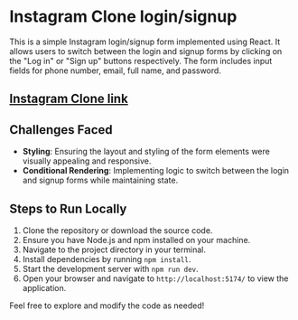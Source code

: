 # Instagram Clone login/signup

This is a simple Instagram login/signup form implemented using React. It allows users to switch between the login and signup forms by clicking on the "Log in" or "Sign up" buttons respectively. The form includes input fields for phone number, email, full name, and password.

## [Instagram Clone link](https://65c0b312f555901aa948ce84--nimble-cobbler-95cd40.netlify.app/)

## Challenges Faced
- **Styling**: Ensuring the layout and styling of the form elements were visually appealing and responsive.
- **Conditional Rendering**: Implementing logic to switch between the login and signup forms while maintaining state.

## Steps to Run Locally
1. Clone the repository or download the source code.
2. Ensure you have Node.js and npm installed on your machine.
3. Navigate to the project directory in your terminal.
4. Install dependencies by running `npm install`.
5. Start the development server with `npm run dev`.
6. Open your browser and navigate to `http://localhost:5174/` to view the application.

Feel free to explore and modify the code as needed!
